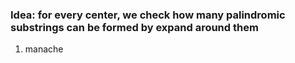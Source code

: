 ### Idea: for every center, we check how many palindromic substrings can be formed by expand around them
1. manache